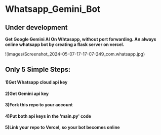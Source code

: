 # Whatsapp_Gemini_Bot
## Under development
**Get Google Gemini AI On Whtasapp, without port forwarding. An always online whatsapp bot by creating a flask server on vercel.**

!(images/Screenshot_2024-05-07-17-17-07-249_com.whatsapp.jpg)

## Only 5 Simple Steps:

#### 1)Get Whatsapp cloud api key
#### 2)Get Gemini api key
#### 3)Fork this repo to your account
#### 4)Put both api keys in the 'main.py' code
#### 5)Link your repo to Vercel, so your bot becomes online
